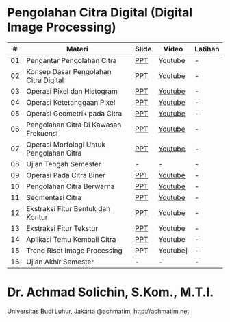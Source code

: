 # Pengolahan Citra Digital (Digital Image Processing)

| #  | Materi                      | Slide | Video   | Latihan |
|----|-----------------------------|-------|---------|---------|
| 01 | Pengantar Pengolahan Citra | [PPT](./materi-ppt/PCD01%20-%20Pengantar%20PCD.pptx)   | Youtube | -       |
| 02 | Konsep Dasar Pengolahan Citra Digital           | [PPT](./materi-ppt/PCD02%20-%20Konsep%20Dasar%20PCD.pptx)   | [Youtube](https://youtu.be/nN5h8uE1mck) | -       |
| 03 | Operasi Pixel dan Histogram | [PPT](./materi-ppt/PCD03%20-%20Operasi%20Pixel%20dan%20Histogram.pptx)   | [Youtube](https://youtu.be/bf5xKkY_E9o) | -       |
| 04 | Operasi Ketetanggaan Pixel | [PPT](./materi-ppt/PCD04%20-%20Operasi%20Ketetanggaan%20Piksel.pptx)   | [Youtube](https://youtu.be/PE5PZK2Kqh4) | -       |
| 05 | 	Operasi Geometrik pada Citra | [PPT](./materi-ppt/PCD05%20-%20Operasi%20Geometrik%20pada%20Citra.pptx)   | [Youtube](https://youtu.be/wTZ5ksO3JzM) | -       |
| 06 | Pengolahan Citra Di Kawasan Frekuensi | [PPT](./materi-ppt/PCD06%20-%20Pengolahan%20Citra%20Di%20Kawasan%20Frekuensi.pptx)   | [Youtube](https://youtu.be/ggBrSfTXuLA) | -       |
| 07 | Operasi Morfologi Untuk Pengolahan Citra | [PPT](./materi-ppt/PCD07%20-%20Operasi%20Morfologi.pptx)   | [Youtube](https://youtu.be/E0VkvBowCl4) | -       |
| 08 | Ujian Tengah Semester | -   | - | -       |
| 09 | Operasi Pada Citra Biner | [PPT](./materi-ppt/PCD09%20-%20Pengolahan%20Citra%20Biner-v2.pptx)   | [Youtube](https://youtu.be/lX_843VVhXs) | -       |
| 10 | Pengolahan Citra Berwarna | [PPT](./materi-ppt/PCD10%20-%20Pengolahan%20Citra%20Berwarna.pptx)   | [Youtube](https://youtu.be/-3vr8YqyWck) | -       |
| 11 | Segmentasi Citra | [PPT](./materi-ppt/PCD11%20-%20Segmentasi%20Citra-v3.pptx)   | [Youtube](https://youtu.be/RQFB3pxBWhk) | -       |
| 12 | 	Ekstraksi Fitur Bentuk dan Kontur | [PPT](./materi-ppt/PCD12%20-%20Ekstraksi%20Fitur%20Kontur%20dan%20Bentuk-v2.pptx)   | [Youtube](https://youtu.be/0YxaIoO-Zc0) | -       |
| 13 | Ekstraksi Fitur Tekstur | [PPT](./materi-ppt/PCD13%20-%20Ekstraksi%20Fitur%20Tekstur.pptx)   | Youtube | -       |
| 14 | Aplikasi Temu Kembali Citra | [PPT](./materi-ppt/PCD14%20-%20Aplikasi%20Temu%20Kembali%20Citra.pptx)   | Youtube | -       |
| 15 | Trend Riset Image Processing | PPT   | Youtube] | -       |
| 16 | Ujian Akhir Semester | -   | - | -       |

# Dr. Achmad Solichin, S.Kom., M.T.I.
Universitas Budi Luhur, Jakarta
@achmatim, http://achmatim.net

